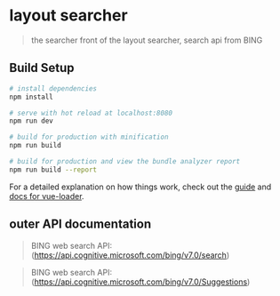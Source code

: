 # layout searcher

> the searcher front of the layout searcher, search api from BING

## Build Setup

``` bash
# install dependencies
npm install

# serve with hot reload at localhost:8080
npm run dev

# build for production with minification
npm run build

# build for production and view the bundle analyzer report
npm run build --report
```

For a detailed explanation on how things work, check out the [guide](http://vuejs-templates.github.io/webpack/) and [docs for vue-loader](http://vuejs.github.io/vue-loader).


## outer API documentation

> BING web search API:
> (https://api.cognitive.microsoft.com/bing/v7.0/search)

> BING web search API:
> (https://api.cognitive.microsoft.com/bing/v7.0/Suggestions)
